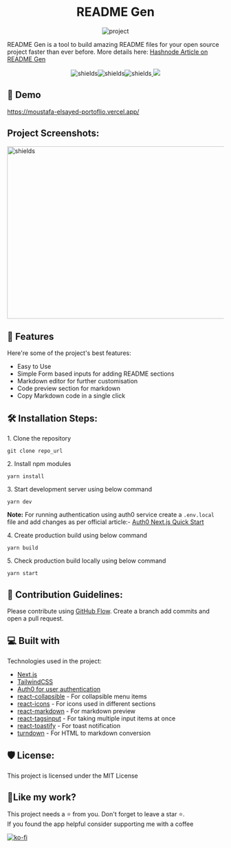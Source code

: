<h1 align="center">README Gen</h1>

<p align="center"><img src="https://i.ibb.co/XLpYPk2/portflio.png" alt="project"></p>

<p>README Gen is a tool to build amazing README files for your open source project faster than ever before. More details here: <a href="https://saurabhnative.hashnode.dev/introducing-readme-gen-most-advanced-readme-generator-for-your-opensource-projects">Hashnode Article on README Gen</a></p>

<p align="center"><img src="https://img.shields.io/github/license/saurabhnative/create-frontend-readme" alt="shields"><img src="https://img.shields.io/github/stars/saurabhnative/create-frontend-readme" alt="shields"><img src="https://img.shields.io/github/forks/saurabhnative/create-frontend-readme" alt="shields"><a href="https://twitter.com/intent/tweet?text=Checkout%20readme-gen.vercel.app%20by%20@saurabhnative.%20Most%20advanced%20README%20generator%20for%20your%20Github projects🔥">
<a href="https://twitter.com/intent/tweet?text=Checkout%20readme-gen.vercel.app%20by%20@saurabhnative.%20Most%20advanced%20README%20generator%20for%20your%20Github projects🔥"><img src="https://img.shields.io/twitter/url?style=social&amp;url=https%3A%2F%2Fgithub.com%2Fsaurabhnative%2Fcreate-frontend-readme"></a>
</p>


<h2>🚀 Demo</h2>

https://moustafa-elsayed-portoflio.vercel.app/
<h2>Project Screenshots:</h2>

<img src="https://res.cloudinary.com/dk22rcdch/image/upload/v1630128095/Blogimages/Screenshot_2021-08-28_at_10.51.24_AM_pdkh3t.png" alt="shields" width="800" height="400&quot;/">

  
  
<h2>🧐 Features</h2>

Here're some of the project's best features:

*   Easy to Use
*   Simple Form based inputs for adding README sections
*   Markdown editor for further customisation
*   Code preview section for markdown
*   Copy Markdown code in a single click

<h2>🛠️ Installation Steps:</h2>

<p>1. Clone the repository</p>

```
git clone repo_url
```

<p>2. Install npm modules</p>

```
yarn install
```

<p>3. Start development server using below command</p>

```
yarn dev
```
**Note:** For running authentication using auth0 service create a `.env.local` file and add changes as per official article:-
<a href="https://auth0.com/docs/quickstart/webapp/nextjs/01-login#configure-the-sdk">Auth0 Next.js Quick Start</a>

<p>4. Create production build using below command</p>

```
yarn build
```

<p>5. Check production build locally using below command</p>

```
yarn start
```

<h2>🍰 Contribution Guidelines:</h2>

Please contribute using [GitHub Flow](https://guides.github.com/introduction/flow/). Create a branch add commits and open a pull request.

  
  
<h2>💻 Built with</h2>

Technologies used in the project:

*  [Next.js](https://nextjs.org/) 
*  [TailwindCSS](https://tailwindcss.com/)  
*  [Auth0 for user authentication](https://auth0.com/docs/quickstart/webapp/nextjs) 
*  [react-collapsible](https://www.npmjs.com/package/react-collapsible)  - For collapsible menu items
*  [react-icons](https://www.npmjs.com/package/react-icons)  - For icons used in different sections
*  [react-markdown](https://www.npmjs.com/package/react-markdown)  - For markdown preview
*  [react-tagsinput](https://www.npmjs.com/package/react-tagsinput)  - For taking multiple input items at once
*  [react-toastify](https://www.npmjs.com/package/react-toastify)  - For toast notification
*  [turndown](https://www.npmjs.com/package/turndown)  - For HTML to markdown conversion

<h2>🛡️ License:</h2>

This project is licensed under the MIT License

<h2>💖Like my work?</h2>

This project needs a ⭐️ from you. Don't forget to leave a star ⭐️.   
If you found the app helpful consider supporting me with a coffee


[![ko-fi](https://ko-fi.com/img/githubbutton_sm.svg)](https://ko-fi.com/T6T24KNL5)
